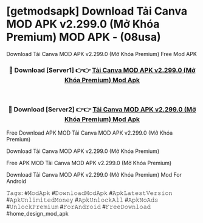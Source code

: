 # [getmodsapk] Download Tải Canva MOD APK v2.299.0 (Mở Khóa Premium) MOD APK - (08usa)
Download Tải Canva MOD APK v2.299.0 (Mở Khóa Premium) Free Mod APK

<div align="center">
<h3>🔴 Download [Server1] 👉👉 <a href="https://apk-comot.site?title=Tải_Canva_MOD_APK_v2.299.0_(Mở_Khóa_Premium)">Tải Canva MOD APK v2.299.0 (Mở Khóa Premium) Mod Apk</a></h3><br>

<h3>🔴 Download [Server2] 👉👉 <a href="https://apk-comot.site?title=Tải_Canva_MOD_APK_v2.299.0_(Mở_Khóa_Premium)">Tải Canva MOD APK v2.299.0 (Mở Khóa Premium) Mod Apk</a></h3>
</div>


Free Download APK MOD Tải Canva MOD APK v2.299.0 (Mở Khóa Premium)

Download Tải Canva MOD APK v2.299.0 (Mở Khóa Premium) 

Free APK MOD Tải Canva MOD APK v2.299.0 (Mở Khóa Premium) 

Download Tải Canva MOD APK v2.299.0 (Mở Khóa Premium) Mod For Android

𝚃𝚊𝚐𝚜: #𝙼𝚘𝚍𝙰𝚙𝚔 #𝙳𝚘𝚠𝚗𝚕𝚘𝚊𝚍𝙼𝚘𝚍𝙰𝚙𝚔 #𝙰𝚙𝚔𝙻𝚊𝚝𝚎𝚜𝚝𝚅𝚎𝚛𝚜𝚒𝚘𝚗 #𝙰𝚙𝚔𝚄𝚗𝚕𝚒𝚖𝚒𝚝𝚎𝚍𝙼𝚘𝚗𝚎𝚢 #𝙰𝚙𝚔𝚄𝚗𝚕𝚘𝚌𝚔𝙰𝚕𝚕 #𝙰𝚙𝚔𝙽𝚘𝙰𝚍𝚜 #𝚄𝚗𝚕𝚘𝚌𝚔𝙿𝚛𝚎𝚖𝚒𝚞𝚖 #𝙵𝚘𝚛𝙰𝚗𝚍𝚛𝚘𝚒𝚍 #𝙵𝚛𝚎𝚎𝙳𝚘𝚠𝚗𝚕𝚘𝚊𝚍 #home_design_mod_apk